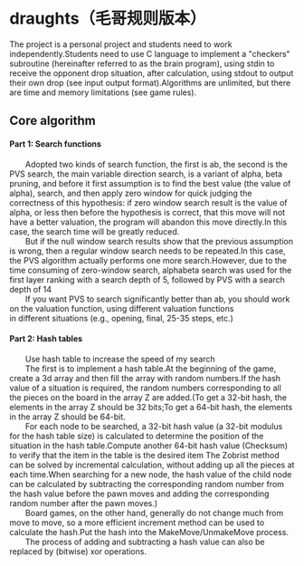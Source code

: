 draughts（毛哥规则版本）
=
The project is a personal project and students need to work independently.Students need to use C language to implement a "checkers" subroutine (hereinafter referred to as the brain program), using stdin to receive the opponent drop situation, after calculation, using stdout to output their own drop (see input output format).Algorithms are unlimited, but there are time and memory limitations (see game rules).


Core algorithm
-

#### Part 1: Search functions
&emsp;&emsp;Adopted two kinds of search function, the first is ab, the second is the PVS search, the main variable direction search, is a variant of alpha, beta pruning, and before it first assumption is to find the best value (the value of alpha), search, and then apply zero window for quick judging the correctness of this hypothesis: if zero window search result is the value of alpha, or less then before the hypothesis is correct, that this move will not have a better valuation, the program will abandon this move directly.In this case, the search time will be greatly reduced.<br>
&emsp;&emsp;But if the null window search results show that the previous assumption is wrong, then a regular window search needs to be repeated.In this case, the PVS algorithm actually performs one more search.However, due to the time consuming of zero-window search, alphabeta search was used for the first layer ranking with a search depth of 5, followed by PVS with a search depth of 14<br>
&emsp;&emsp;If you want PVS to search significantly better than ab, you should work on the valuation function, using different valuation functions <br> in different situations (e.g., opening, final, 25-35 steps, etc.)

#### Part 2: Hash tables
&emsp;&emsp;Use hash table to increase the speed of my search <br>
&emsp;&emsp;The first is to implement a hash table.At the beginning of the game, create a 3d array and then fill the array with random numbers.If the hash value of a situation is required, the random numbers corresponding to all the pieces on the board in the array Z are added.(To get a 32-bit hash, the elements in the array Z should be 32 bits;To get a 64-bit hash, the elements in the array Z should be 64-bit.<br>
&emsp;&emsp;For each node to be searched, a 32-bit hash value (a 32-bit modulus for the hash table size) is calculated to determine the position of the situation in the hash table.Compute another 64-bit hash value (Checksum) to verify that the item in the table is the desired item
The Zobrist method can be solved by incremental calculation, without adding up all the pieces at each time.When searching for a new node, the hash value of the child node can be calculated by subtracting the corresponding random number from the hash value before the pawn moves and adding the corresponding random number after the pawn moves.)<br>
&emsp;&emsp;Board games, on the other hand, generally do not change much from move to move, so a more efficient increment method can be used to calculate the hash.Put the hash into the MakeMove/UnmakeMove process.<br>
&emsp;&emsp;The process of adding and subtracting a hash value can also be replaced by (bitwise) xor operations.<br>
